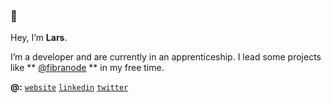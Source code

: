 ### 👋

Hey, I’m **Lars**.

I’m a developer and are currently in an apprenticeship.
I lead some projects like ** [@fibranode](https://github.com/fibranode) ** in my free time. 

**@:** [`website`](http://lfriedrich.com) [`linkedin`](https://www.linkedin.com/in/lafr/) [`twitter`](https://twitter.com/larsdek)
